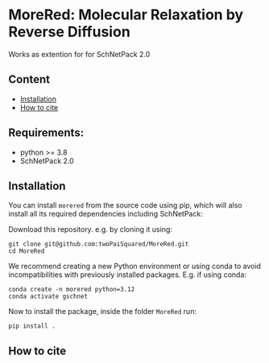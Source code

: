 # MoreRed: Molecular Relaxation by Reverse Diffusion
Works as extention for for SchNetPack 2.0 

## Content
+ [Installation](/README.md##installation)
+ [How to cite](/README.md##How-to-cite)

## Requirements:
- python >= 3.8
- SchNetPack 2.0

## Installation

You can install `morered` from the source code using pip, which will also install all its required dependencies including SchNetPack:

Download this repository. e.g. by cloning it using:
```
git clone git@github.com:twoPaiSquared/MoreRed.git
cd MoreRed
```
We recommend creating a new Python environment or using conda to avoid incompatibilities with previously installed packages. E.g. if using conda:
```
conda create -n morered python=3.12
conda activate gschnet
```
Now to install the package, inside the folder `MoreRed` run:
```
pip install .
```


## How to cite
